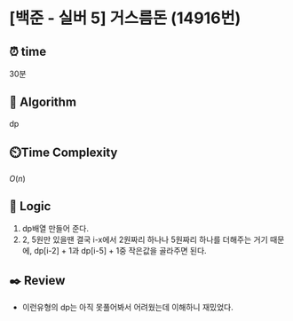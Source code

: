 # [백준 - 실버 5] 거스름돈 (14916번)

## ⏰ **time**

30분

## :pushpin: **Algorithm**

dp

## ⏲️**Time Complexity**

$O(n)$

## :round_pushpin: **Logic**

1. dp배열 만들어 준다.
2. 2, 5원만 있을땐 결국 i-x에서 2원짜리 하나나 5원짜리 하나를 더해주는 거기 때문에, dp[i-2] + 1과 dp[i-5] + 1중 작은값을 골라주면 된다.

## :black_nib: **Review**

- 이런유형의 dp는 아직 못풀어봐서 어려웠는데 이해하니 재밌었다.
